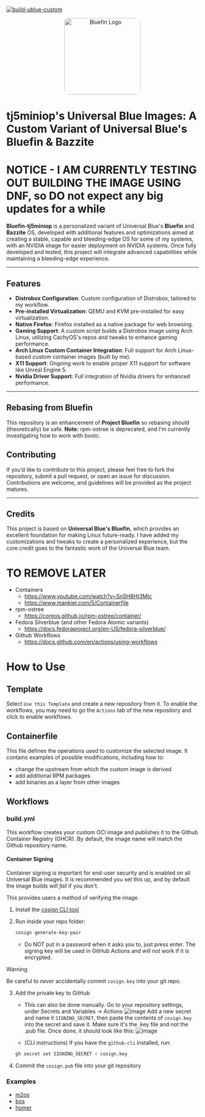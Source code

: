 [![build-ublue-custom](https://github.com/tj5miniop/bluefin-custom/actions/workflows/build.yml/badge.svg)](https://github.com/tj5miniop/bluefin-custom/actions/workflows/build.yml)

<p align="center">
  <img src="Bluefin-Logo.png" alt="Bluefin Logo" style="border-radius:12px; width:200px;">
</p>

# tj5miniop's Universal Blue Images: A Custom Variant of Universal Blue's Bluefin & Bazzite

# ****NOTICE - I AM CURRENTLY TESTING OUT BUILDING THE IMAGE USING DNF, so DO not expect any big updates for a while****

**Bluefin-tj5miniop** is a personalized variant of Universal Blue's **Bluefin** and **Bazzite** OS, developed with additional features and optimizations aimed at creating a stable, capable and bleeding-edge OS for some of my systems, with an NVIDIA image for easier deployment on NVIDIA systems. Once fully developed and tested, this project will integrate advanced capabilities while maintaining a bleeding-edge experience. 

---

## Features

- **Distrobox Configuration**: Custom configuration of Distrobox, tailored to my workflow.
- **Pre-installed Virtualization**: QEMU and KVM pre-installed for easy virtualization.
- **Native Firefox**: Firefox installed as a native package for web browsing.
- **Gaming Support**: A custom script builds a Distrobox image using Arch Linux, utilizing CachyOS's repos and tweaks to enhance gaming performance.
- **Arch Linux Custom Container Integration**: Full support for Arch Linux-based custom container images (built by me).
- **X11 Support**: Ongoing work to enable proper X11 support for software like Unreal Engine 5.
- **Nvidia Driver Support**: Full integration of Nvidia drivers for enhanced performance.

---

## Rebasing from Bluefin

This repository is an enhancement of **Project Bluefin** so rebasing should (theoretically) be safe. **Note:** rpm-ostree is deprecated, and I'm currently investigating how to work with bootc.

## Contributing

If you’d like to contribute to this project, please feel free to fork the repository, submit a pull request, or open an issue for discussion. Contributions are welcome, and guidelines will be provided as the project matures.

---

## Credits

This project is based on **Universal Blue's Bluefin**, which provides an excellent foundation for making Linux future-ready. I have added my customizations and tweaks to create a personalized experience, but the core credit goes to the fantastic work of the Universal Blue team.


# TO REMOVE LATER
- Containers
  - https://www.youtube.com/watch?v=SnSH8Ht3MIc
  - https://www.mankier.com/5/Containerfile
- rpm-ostree
  - https://coreos.github.io/rpm-ostree/container/
- Fedora Silverblue (and other Fedora Atomic variants)
  - https://docs.fedoraproject.org/en-US/fedora-silverblue/
- Github Workflows
  - https://docs.github.com/en/actions/using-workflows

# How to Use

## Template

Select `Use this Template` and create a new repository from it. To enable the workflows, you may need to go the `Actions` tab of the new repository and click to enable workflows.

## Containerfile

This file defines the operations used to customize the selected image. It contains examples of possible modifications, including how to:
- change the upstream from which the custom image is derived
- add additional RPM packages
- add binaries as a layer from other images

## Workflows

### build.yml

This workflow creates your custom OCI image and publishes it to the Github Container Registry (GHCR). By default, the image name will match the Github repository name.

#### Container Signing

Container signing is important for end-user security and is enabled on all Universal Blue images. It is recommended you set this up, and by default the image builds *will fail* if you don't.

This provides users a method of verifying the image.

1. Install the [cosign CLI tool](https://edu.chainguard.dev/open-source/sigstore/cosign/how-to-install-cosign/#installing-cosign-with-the-cosign-binary)

2. Run inside your repo folder:

    ```bash
    cosign generate-key-pair
    ```

    
    - Do NOT put in a password when it asks you to, just press enter. The signing key will be used in GitHub Actions and will not work if it is encrypted.

> [!WARNING]
> Be careful to *never* accidentally commit `cosign.key` into your git repo.

3. Add the private key to GitHub

    - This can also be done manually. Go to your repository settings, under Secrets and Variables -> Actions
    ![image](https://user-images.githubusercontent.com/1264109/216735595-0ecf1b66-b9ee-439e-87d7-c8cc43c2110a.png)
    Add a new secret and name it `SIGNING_SECRET`, then paste the contents of `cosign.key` into the secret and save it. Make sure it's the .key file and not the .pub file. Once done, it should look like this:
    ![image](https://user-images.githubusercontent.com/1264109/216735690-2d19271f-cee2-45ac-a039-23e6a4c16b34.png)

    - (CLI instructions) If you have the `github-cli` installed, run:

    ```bash
    gh secret set SIGNING_SECRET < cosign.key
    ```

4. Commit the `cosign.pub` file into your git repository

### Examples
- [m2os](https://github.com/m2giles/m2os)
- [bos](https://github.com/bsherman/bos)
- [homer](https://github.com/bketelsen/homer/)
